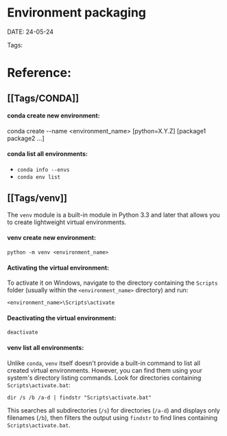 
# Environment packaging


DATE:  24-05-24


Tags: 

# Reference:



## [[Tags/CONDA]]

#### conda create new environment:
conda create --name <environment_name> [python=X.Y.Z] [package1 package2 ...]

#### conda list all environments:
- `conda info --envs`
- `conda env list`






## [[Tags/venv]]

The `venv` module is a built-in module in Python 3.3 and later that allows you to create lightweight virtual environments.

#### venv create new environment:
`python -m venv <environment_name>`

#### Activating the virtual environment:
To activate it on Windows, navigate to the directory containing the `Scripts` folder (usually within the `<environment_name>` directory) and run:

`<environment_name>\Scripts\activate`

#### Deactivating the virtual environment:
`deactivate`

#### venv list all environments:
Unlike `conda`, `venv` itself doesn't provide a built-in command to list all created virtual environments. However, you can find them using your system's directory listing commands.
Look for directories containing `Scripts\activate.bat`:

`dir /s /b /a-d | findstr "Scripts\activate.bat"`

This searches all subdirectories (`/s`) for directories (`/a-d`) and displays only filenames (`/b`), then filters the output using `findstr` to find lines containing `Scripts\activate.bat`.